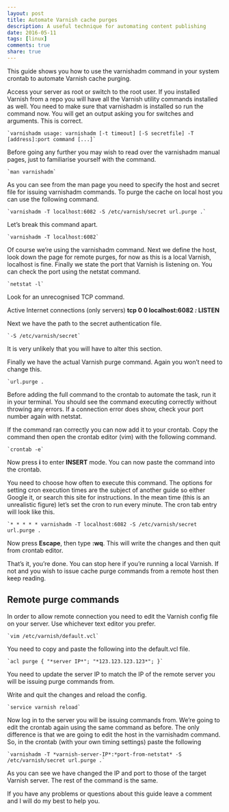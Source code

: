 ```yaml
---
layout: post
title: Automate Varnish cache purges
description: A useful technique for automating content publishing
date: 2016-05-11
tags: [linux]
comments: true
share: true
---
```


This guide shows you how to use the varnishadm command in your system crontab to automate Varnish cache purging.

Access your server as root or switch to the root user. If you installed Varnish from a repo you will have all the Varnish utility commands installed as well. You need to make sure that varnishadm is installed so run the command now. You will get an output asking you for switches and arguments. This is correct.
    
    `varnishadm usage: varnishadm [-t timeout] [-S secretfile] -T [address]:port command [...]`

Before going any further you may wish to read over the varnishadm manual pages, just to familiarise yourself with the command.  
    
    `man varnishadm`

As you can see from the man page you need to specify the host and secret file for issuing varnishadm commands. To purge the cache on local host you can use the following command.  
   
    `varnishadm -T localhost:6082 -S /etc/varnish/secret url.purge .`

Let’s break this command apart.  
   
    `varnishadm -T localhost:6082`

Of course we’re using the varnishadm command. Next we define the host, look down the page for remote purges, for now as this is a local Varnish, localhost is fine. Finally we state the port that Varnish is listening on. You can check the port using the netstat command.  
    
    `netstat -l`

Look for an unrecognised TCP command.

Active Internet connections (only servers) **tcp 0 0 localhost:6082 _:_ LISTEN**

Next we have the path to the secret authentication file.  
    
    `-S /etc/varnish/secret`

It is very unlikely that you will have to alter this section.

Finally we have the actual Varnish purge command. Again you won’t need to change this.  
    
    `url.purge .

Before adding the full command to the crontab to automate the task, run it in your terminal. You should see the command executing correctly without throwing any errors. If a connection error does show, check your port number again with netstat.

If the command ran correctly you can now add it to your crontab. Copy the command then open the crontab editor (vim) with the following command.  
    
    `crontab -e`

Now press **i** to enter **INSERT** mode. You can now paste the command into the crontab.

You need to choose how often to execute this command. The options for setting cron execution times are the subject of another guide so either Google it, or search this site for instructions. In the mean time (this is an unrealistic figure) let’s set the cron to run every minute. The cron tab entry will look like this.  
   
    `* * * * * varnishadm -T localhost:6082 -S /etc/varnish/secret url.purge .

Now press **Escape**, then type **:wq**. This will write the changes and then quit from crontab editor.

That’s it, you’re done. You can stop here if you’re running a local Varnish. If not and you wish to issue cache purge commands from a remote host then keep reading.

## Remote purge commands

In order to allow remote connection you need to edit the Varnish config file on your server. Use whichever text editor you prefer.  
   
    `vim /etc/varnish/default.vcl`

You need to copy and paste the following into the default.vcl file.  
    
    `acl purge { "*server IP*"; "*123.123.123.123*"; }`

You need to update the server IP to match the IP of the remote server you will be issuing purge commands from.

Write and quit the changes and reload the config.  
    
    `service varnish reload`

Now log in to the server you will be issuing commands from. We’re going to edit the crontab again using the same command as before. The only difference is that we are going to edit the host in the varnishadm command. So, in the crontab (with your own timing settings) paste the following  
    
    `varnishadm -T *varnish-server-IP*:*port-from-netstat* -S /etc/varnish/secret url.purge .`

As you can see we have changed the IP and port to those of the target Varnish server. The rest of the command is the same.

If you have any problems or questions about this guide leave a comment and I will do my best to help you.
